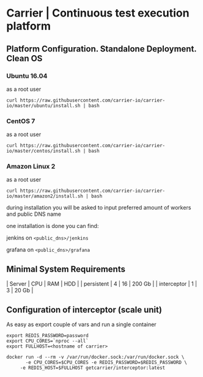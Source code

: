 # Carrier | Continuous test execution platform

## Platform Configuration. Standalone Deployment. Clean OS 
### Ubuntu 16.04
as a root user 

```curl https://raw.githubusercontent.com/carrier-io/carrier-io/master/ubuntu/install.sh | bash```

### CentOS 7
as a root user 

```curl https://raw.githubusercontent.com/carrier-io/carrier-io/master/centos/install.sh | bash```

### Amazon Linux 2
as a root user 

```curl https://raw.githubusercontent.com/carrier-io/carrier-io/master/amazon2/install.sh | bash```


during installation you will be asked to input preferred amount of workers and public DNS name

one installation is done you can find:

jenkins on `<public_dns>/jenkins`

grafana on `<public_dns>/grafana`

## Minimal System Requirements
| Server | CPU | RAM | HDD |
| persistent | 4 | 16 | 200 Gb |
| interceptor | 1 | 3 | 20 Gb |

## Configuration of interceptor (scale unit)

As easy as export couple of vars and run a single container

```
export REDIS_PASSWORD=password
export CPU_CORES=`nproc --all`
export FULLHOST=<hostname of carrier>

docker run -d --rm -v /var/run/docker.sock:/var/run/docker.sock \
	   -e CPU_CORES=$CPU_CORES -e REDIS_PASSWORD=$REDIS_PASSWORD \
     -e REDIS_HOST=$FULLHOST getcarrier/interceptor:latest
```
       
